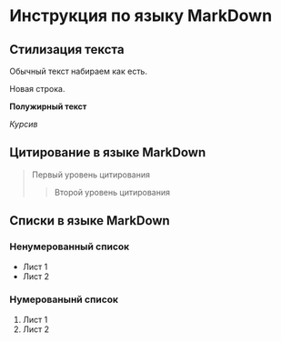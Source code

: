 # Инструкция по языку MarkDown

## Стилизация текста

Обычный текст набираем как есть.

Новая строка.

**Полужирный текст**

*Курсив*

## Цитирование в языке MarkDown
> Первый уровень цитирования
>> Второй уровень цитирования

## Списки в языке MarkDown
### Ненумерованный список

* Лист 1
* Лист 2

### Нумерованынй список

1. Лист 1
2. Лист 2